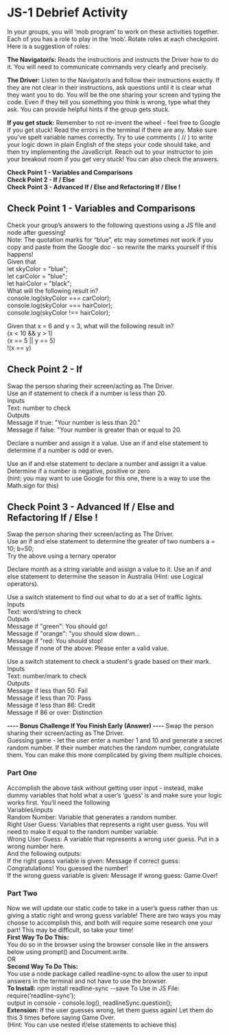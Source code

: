 
# JS-1 Debrief Activity
  
  
In your groups, you will ‘mob program’ to work on these activities together. Each of you has a role to play in the ‘mob’. Rotate roles at each checkpoint. Here is a suggestion of roles:  
  
  
**The Navigator/s:** Reads the instructions and instructs the Driver how to do it. You will need to communicate commands very clearly and precisely.  
  
  
**The Driver:** Listen to the Navigator/s and follow their instructions exactly. If they are not clear in their instructions, ask questions until it is clear what they want you to do. You will be the one sharing your screen and typing the code. Even if they tell you something you think is wrong, type what they ask. You can provide helpful hints if the group gets stuck.  
  
**If you get stuck:** Remember to not re-invent the wheel - feel free to Google if you get stuck! Read the errors in the terminal if there are any. Make sure you’ve spelt variable names correctly. Try to use comments ( // ) to write your logic down in plain English of the steps your code should take, and then try implementing the JavaScript. Reach out to your instructor to join your breakout room if you get very stuck! You can also check the answers.  
  
  
**Check Point 1 - Variables and Comparisons**  
**Check Point 2 - If / Else**  
**Check Point 3 - Advanced If / Else and Refactoring If / Else !**  
  
  
  
  
  
  
  
  
  
  
  
  
  
## **Check Point 1 - Variables and Comparisons** ##
Check your group’s answers to the following questions using a JS file and node after guessing!  
Note: The quotation marks for “blue”, etc may sometimes not work if you copy and paste from the Google doc - so rewrite the marks yourself if this happens!  
Given that  
let skyColor = "blue";  
let carColor = "blue";  
let hairColor = "black";  
What will the following result in?  
console.log(skyColor === carColor);  
console.log(skyColor === hairColor);  
console.log(skyColor !== hairColor);  

Given that x = 6 and y = 3, what will the following result in?  
(x < 10 && y > 1)  
(x == 5 || y == 5)   
!(x == y)   

## **Check Point 2 - If** ##
Swap the person sharing their screen/acting as The Driver.  
Use an if statement to check if a number is less than 20.  
Inputs  
Text: number to check  
Outputs   
Message if true: "Your number is less than 20."  
Message if false: "Your number is greater than or equal to 20.  
  
Declare a number and assign it a value. Use an if and else   statement to determine if a number is odd or even.  
  
Use an if and else statement to declare a number and assign it a   value. Determine if a number is negative, positive or zero   
(hint: you may want to use Google for this one, there is a way to  use the Math.sign for this)  
  
  
## **Check Point 3 - Advanced If / Else and Refactoring If / Else !** ##
Swap the person sharing their screen/acting as The Driver.  
Use an if and else statement to determine the greater of two   numbers a = 10; b=50;   
Try the above using a ternary operator   
  
Declare month as a string variable and assign a value to it. Use  an if and else statement to determine the season in Australia   (Hint: use Logical operators).  
  
Use a switch statement to find out what to do at a set of traffic lights.  
Inputs  
Text: word/string to check  
Outputs  
Message if "green": You should go!  
Message if "orange": "you should slow down…  
Message if "red: You should stop!  
Message if none of the above: Please enter a valid value.  
  
Use a switch statement to check a student's grade based on their   mark.  
Inputs  
Text: number/mark to check  
Outputs  
Message if less than 50: Fail  
Message if less than 70: Pass  
Message if less than 86: Credit  
Message if 86 or over: Distinction  
  
  
**---- Bonus Challenge If You Finish Early (Answer) ----**
Swap the person sharing their screen/acting as The Driver.  
Guessing game - let the user enter a number 1 and 10 and generate   a secret random number. If their number matches the random number,   congratulate them. You can make this more complicated by giving   them multiple choices.  
  
  
### Part One  
Accomplish the above task without getting user input - instead,   make dummy variables that hold what a user’s ‘guess’ is and make   sure your logic works first. You’ll need the following   
Variables/inputs  
Random Number: Variable that generates a random number.  
Right User Guess: Variables that represents a right user guess.   You will need to make it equal to the random number variable.  
Wrong User Guess: A variable that represents a wrong user guess.   Put in a wrong number here.  
And the following outputs:  
If the right guess variable is given: Message if correct guess:   Congratulations! You guessed the number!  
If the wrong guess variable is given: Message if wrong guess: Game   Over!  
  
  
### Part Two  
Now we will update our static code to take in a user’s guess   rather than us giving a static right and wrong guess variable!   There are two ways you may choose to accomplish this, and both   will require some research one your part! This may be difficult,   so take your time!  
**First Way To Do This:**  
 You do so in the browser using the browser console like in the answers below using prompt() and Document.write.  
OR  
**Second Way To Do This:**   
You use a node package called readline-sync to allow the user to input answers in the terminal and not have to use the browser.   
**To Install:** npm install readline-sync --save To Use in JS File:   require(‘readline-sync’);  
output in console - console.log(), readlineSync.question();  
**Extension:** If the user guesses wrong, let them guess again! Let them do this 3 times before saying Game Over.   
(Hint: You can use nested if/else statements to achieve this)  



